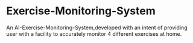# Exercise-Monitoring-System
An AI-Exercise-Monitoring-System,developed with an intent of providing user with a facility to accurately monitor 4 different exercises at home.
